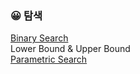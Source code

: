 ### :grinning: 탐색
[Binary Search](https://github.com/meanjoo/Algorithm/blob/main/%ED%83%90%EC%83%89/Binary_Search.md)  
Lower Bound & Upper Bound  
[Parametric Search](https://github.com/meanjoo/Algorithm/blob/main/%ED%83%90%EC%83%89/Parametric_Search.md)  
